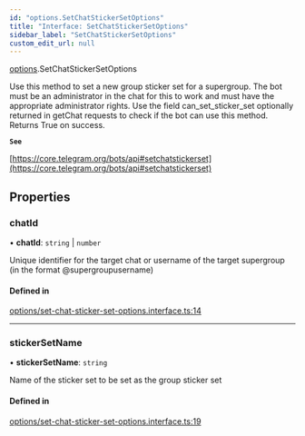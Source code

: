 ```yaml
---
id: "options.SetChatStickerSetOptions"
title: "Interface: SetChatStickerSetOptions"
sidebar_label: "SetChatStickerSetOptions"
custom_edit_url: null
---
```


[options](../modules/options.md).SetChatStickerSetOptions

Use this method to set a new group sticker set for a supergroup. The bot must be
an administrator in the chat for this to work and must have the appropriate
administrator rights. Use the field can_set_sticker_set optionally returned in
getChat requests to check if the bot can use this method. Returns True on
success.

**`See`**

[https://core.telegram.org/bots/api#setchatstickerset](https://core.telegram.org/bots/api#setchatstickerset)

## Properties

### chatId

• **chatId**: `string` \| `number`

Unique identifier for the target chat or username of the target supergroup (in
the format @supergroupusername)

#### Defined in

[options/set-chat-sticker-set-options.interface.ts:14](https://github.com/DeityLamb/telegramjs/blob/32b4cca/packages/common/lib/interfaces/options/set-chat-sticker-set-options.interface.ts#L14)

___

### stickerSetName

• **stickerSetName**: `string`

Name of the sticker set to be set as the group sticker set

#### Defined in

[options/set-chat-sticker-set-options.interface.ts:19](https://github.com/DeityLamb/telegramjs/blob/32b4cca/packages/common/lib/interfaces/options/set-chat-sticker-set-options.interface.ts#L19)
